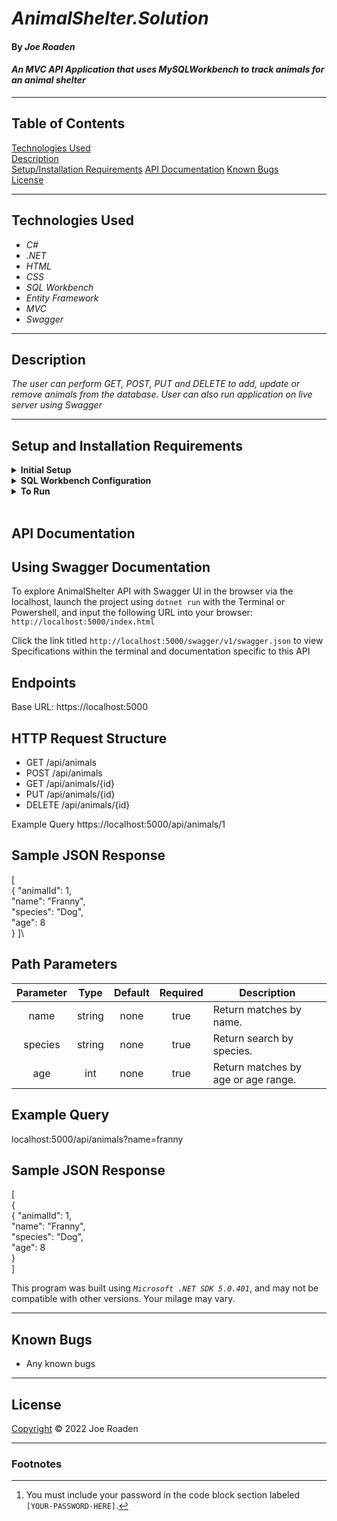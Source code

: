 # _AnimalShelter.Solution_

#### By _Joe Roaden_

#### _An MVC API Application that uses MySQLWorkbench to track animals for an animal shelter_

---
## Table of Contents
[Technologies Used](#technologies-used)  
[Description](#description)  
[Setup/Installation Requirements](#setup-and-installation-requirements) 
[API Documentation](#api-documentation) 
[Known Bugs](#known-bugs)  
[License](#License)

---
## Technologies Used

* _C#_
* _.NET_
* _HTML_
* _CSS_
* _SQL Workbench_
* _Entity Framework_
* _MVC_
* _Swagger_

---
## Description

_The user can perform GET, POST, PUT and DELETE to add, update or remove animals from the database.  User can also run application on live server using Swagger_

---
## Setup and Installation Requirements

<details>
<summary><strong>Initial Setup</strong></summary>  

1. Copy the git repository url: https://github.com/joeroaden/AnimalShelterAPI.Solution
2. Open a shell program and navigate to your desktop.
3. Clone the repository for this project using the `git clone` command and including the copied URL.
4. While still in the shell program, navigate to the root directory of the newly created file named `AnimalShelter.Solution`.
5. From the root directory, navigate to the `AnimalShelter` directory.
6. Move onto SQL Workbench instructions below to re-create database necessary to run this project.
</details>

<details>
<summary><strong>SQL Workbench Configuration</strong></summary>

1. Create an `appsetting.json` file in the `AnimalShelter` directory of the project  
   <pre>AnimalShelter.Solution
   └── AnimalShelter
    └── <strong>appsetting.json</strong></pre>
2. Insert the following code [^1]  
    ```json
    {
      "ConnectionStrings": {
        "DefaultConnection": "Server=localhost;Port=3306;database=animal_shelter;uid=root;pwd=[YOUR-PASSWORD-HERE];"
      }
    }
    ```

3. Once `appsettings.json` file has been created, navigate back to SQL Workbench.
</details>

<details>
<summary><strong>To Run</strong></summary>

1. Navigate to:  
   <pre>AnimalShelter.Solution
   └── <strong>AnimalShelter</strong></pre>

2. Run `$ dotnet restore` in the console.  
3. Run `$ dotnet ef database update` in the console.  
4. Run `$ dotnet run` in the console
</details><br>

## API Documentation

## Using Swagger Documentation

To explore AnimalShelter API with Swagger UI in the browser via the localhost, launch the project using `dotnet run` with the Terminal or Powershell, and input the following URL into your browser: `http://localhost:5000/index.html`

Click the link titled `http://localhost:5000/swagger/v1/swagger.json` to view Specifications within the terminal and documentation specific to this API

<!-- ## Using the JSON Web Token

In order to be authorized to use the POST, PUT, DELETE functionality of the API, please authenticate yourself through Postman._

Open Postman and create a POST request using the URL: `http://localhost:5000/api/users/authenticate`
Add the following query to the request as raw data in the Body tab:
{\
    "UserName": "test",\
    "Password": "test"\
}\
The token will be generated in the response. Copy and paste it as the Token paramenter in the Authorization tab. -->

## Endpoints

Base URL: https://localhost:5000

## HTTP Request Structure
* GET /api/animals
* POST /api/animals
* GET /api/animals/{id}
* PUT /api/animals/{id}
* DELETE /api/animals/{id}

Example Query
https://localhost:5000/api/animals/1

## Sample JSON Response

[\
    {
    "animalId": 1,\
    "name": "Franny",\
    "species": "Dog",\
    "age": 8\
}
]\

## Path Parameters
| Parameter | Type | Default | Required | Description |
| :---: | :---: | :---: | :---: | --- |
| name | string | none | true | Return matches by name.
| species| string | none | true | Return search by species.
| age | int | none | true | Return matches by age or  age range.

## Example Query
localhost:5000/api/animals?name=franny

## Sample JSON Response
[\
    {\
        {
    "animalId": 1,\
    "name": "Franny",\
    "species": "Dog",\
    "age": 8\
    }\
]


This program was built using *`Microsoft .NET SDK 5.0.401`*, and may not be compatible with other versions. Your milage may vary.

---
## Known Bugs

* Any known bugs

---
## License



[Copyright](/LICENSE) © 2022 Joe Roaden

---
### Footnotes

[^1]: You must include your password in the code block section labeled `[YOUR-PASSWORD-HERE]`.